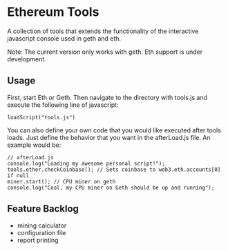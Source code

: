 # Ethereum Tools

A collection of tools that extends the functionality of the interactive javascript console used in geth and eth.

Note: The current version only works with geth. Eth support is under development.

## Usage

First, start Eth or Geth. Then navigate to the directory with tools.js and execute the following line of javascript:

    loadScript("tools.js")

You can also define your own code that you would like executed after tools loads. Just define the behavior that you want in the afterLoad.js file. An example would be:

    // afterLoad.js
    console.log("Loading my awesome personal script!");
    tools.ether.checkCoinbase(); // Sets coinbase to web3.eth.accounts[0] if null
    miner.start(); // CPU miner on geth
    console.log("Cool, my CPU miner on Geth should be up and running");

## Feature Backlog

* mining calculator
* configuration file
* report printing
